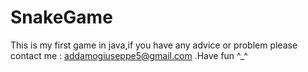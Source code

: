 # SnakeGame
This is my first game in java,if you have any advice or problem please contact me : addamogiuseppe5@gmail.com .Have fun ^_^
